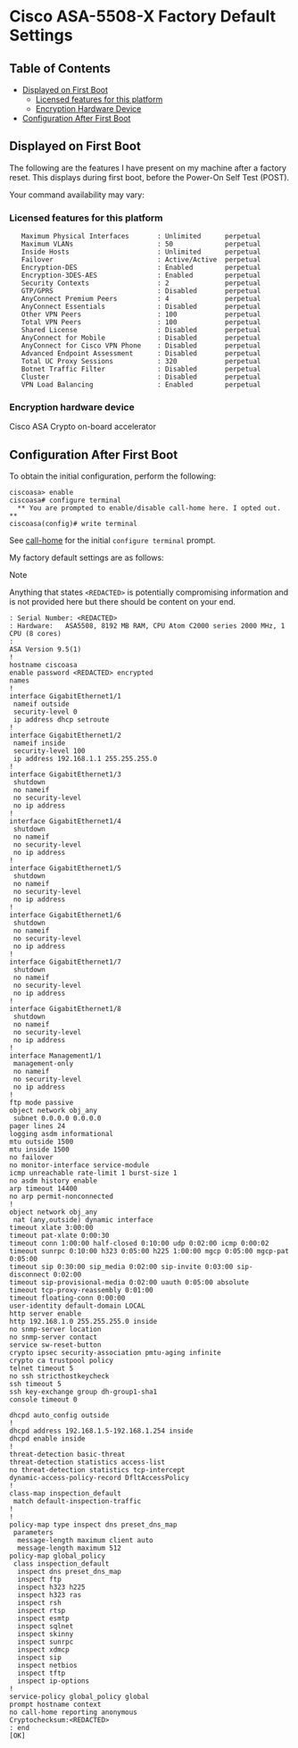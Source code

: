 # Cisco ASA-5508-X Factory Default Settings

## Table of Contents

- [Displayed on First Boot](#displayed-on-first-boot)
    - [Licensed features for this platform](#licensed-features-for-this-platform)
    - [Encryption Hardware Device](#encryption-hardware-device)
- [Configuration After First Boot](#configuration-after-first-boot)

## Displayed on First Boot

The following are the features I have present on my machine after a factory
reset. This displays during first boot, before the Power-On Self Test (POST).

Your command availability may vary:

### Licensed features for this platform

```
   Maximum Physical Interfaces       : Unlimited      perpetual
   Maximum VLANs                     : 50             perpetual
   Inside Hosts                      : Unlimited      perpetual
   Failover                          : Active/Active  perpetual
   Encryption-DES                    : Enabled        perpetual
   Encryption-3DES-AES               : Enabled        perpetual
   Security Contexts                 : 2              perpetual
   GTP/GPRS                          : Disabled       perpetual
   AnyConnect Premium Peers          : 4              perpetual
   AnyConnect Essentials             : Disabled       perpetual
   Other VPN Peers                   : 100            perpetual
   Total VPN Peers                   : 100            perpetual
   Shared License                    : Disabled       perpetual
   AnyConnect for Mobile             : Disabled       perpetual
   AnyConnect for Cisco VPN Phone    : Disabled       perpetual
   Advanced Endpoint Assessment      : Disabled       perpetual
   Total UC Proxy Sessions           : 320            perpetual
   Botnet Traffic Filter             : Disabled       perpetual
   Cluster                           : Disabled       perpetual
   VPN Load Balancing                : Enabled        perpetual
```

### Encryption hardware device

Cisco ASA Crypto on-board accelerator

## Configuration After First Boot

To obtain the initial configuration, perform the following:

```
ciscoasa> enable
ciscoasa# configure terminal
  ** You are prompted to enable/disable call-home here. I opted out. **
ciscoasa(config)# write terminal
```

See [call-home](call-home.md) for the initial `configure terminal` prompt.

My factory default settings are as follows:

> [!NOTE]
> Anything that states `<REDACTED>` is potentially compromising information
> and is not provided here but there should be content on your end.

```
: Serial Number: <REDACTED>
: Hardware:   ASA5508, 8192 MB RAM, CPU Atom C2000 series 2000 MHz, 1 CPU (8 cores)
:
ASA Version 9.5(1)
!
hostname ciscoasa
enable password <REDACTED> encrypted
names
!
interface GigabitEthernet1/1
 nameif outside
 security-level 0
 ip address dhcp setroute
!
interface GigabitEthernet1/2
 nameif inside
 security-level 100
 ip address 192.168.1.1 255.255.255.0
!
interface GigabitEthernet1/3
 shutdown
 no nameif
 no security-level
 no ip address
!
interface GigabitEthernet1/4
 shutdown
 no nameif
 no security-level
 no ip address
!
interface GigabitEthernet1/5
 shutdown
 no nameif
 no security-level
 no ip address
!
interface GigabitEthernet1/6
 shutdown
 no nameif
 no security-level
 no ip address
!
interface GigabitEthernet1/7
 shutdown
 no nameif
 no security-level
 no ip address
!
interface GigabitEthernet1/8
 shutdown
 no nameif
 no security-level
 no ip address
!
interface Management1/1
 management-only
 no nameif
 no security-level
 no ip address
!
ftp mode passive
object network obj_any
 subnet 0.0.0.0 0.0.0.0
pager lines 24
logging asdm informational
mtu outside 1500
mtu inside 1500
no failover
no monitor-interface service-module
icmp unreachable rate-limit 1 burst-size 1
no asdm history enable
arp timeout 14400
no arp permit-nonconnected
!
object network obj_any
 nat (any,outside) dynamic interface
timeout xlate 3:00:00
timeout pat-xlate 0:00:30
timeout conn 1:00:00 half-closed 0:10:00 udp 0:02:00 icmp 0:00:02
timeout sunrpc 0:10:00 h323 0:05:00 h225 1:00:00 mgcp 0:05:00 mgcp-pat 0:05:00
timeout sip 0:30:00 sip_media 0:02:00 sip-invite 0:03:00 sip-disconnect 0:02:00
timeout sip-provisional-media 0:02:00 uauth 0:05:00 absolute
timeout tcp-proxy-reassembly 0:01:00
timeout floating-conn 0:00:00
user-identity default-domain LOCAL
http server enable
http 192.168.1.0 255.255.255.0 inside
no snmp-server location
no snmp-server contact
service sw-reset-button
crypto ipsec security-association pmtu-aging infinite
crypto ca trustpool policy
telnet timeout 5
no ssh stricthostkeycheck
ssh timeout 5
ssh key-exchange group dh-group1-sha1
console timeout 0

dhcpd auto_config outside
!
dhcpd address 192.168.1.5-192.168.1.254 inside
dhcpd enable inside
!
threat-detection basic-threat
threat-detection statistics access-list
no threat-detection statistics tcp-intercept
dynamic-access-policy-record DfltAccessPolicy
!
class-map inspection_default
 match default-inspection-traffic
!
!
policy-map type inspect dns preset_dns_map
 parameters
  message-length maximum client auto
  message-length maximum 512
policy-map global_policy
 class inspection_default
  inspect dns preset_dns_map
  inspect ftp
  inspect h323 h225
  inspect h323 ras
  inspect rsh
  inspect rtsp
  inspect esmtp
  inspect sqlnet
  inspect skinny
  inspect sunrpc
  inspect xdmcp
  inspect sip
  inspect netbios
  inspect tftp
  inspect ip-options
!
service-policy global_policy global
prompt hostname context
no call-home reporting anonymous
Cryptochecksum:<REDACTED>
: end
[OK]
```
